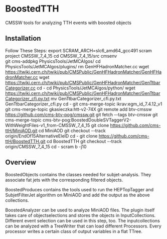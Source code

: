 BoostedTTH
=======

CMSSW tools for analyzing TTH events with boosted objects

## Installation
Follow These Steps:
    export SCRAM_ARCH=slc6_amd64_gcc491
    scram project CMSSW_7_4_15
    cd CMSSW_7_4_15/src
    cmsenv   
    git cms-addpkg PhysicsTools/JetMCAlgos/
    cd PhysicsTools/JetMCAlgos/plugins/
    rm GenHFHadronMatcher.cc
    wget https://twiki.cern.ch/twiki/pub/CMSPublic/GenHFHadronMatcher/GenHFHadronMatcher.cc
    wget https://twiki.cern.ch/twiki/pub/CMSPublic/GenHFHadronMatcher/GenTtbarCategorizer.cc
    cd -
    cd PhysicsTools/JetMCAlgos/python/
    wget https://twiki.cern.ch/twiki/pub/CMSPublic/GenHFHadronMatcher/GenTtbarCategorizer_cfi.py.txt
    mv GenTtbarCategorizer_cfi.py.txt GenTtbarCategorizer_cfi.py
    cd -
    git cms-merge-topic ikrav:egm_id_7.4.12_v1
    git cms-merge-topic gkasieczka:htt-v2-74X
    git remote add btv-cmssw https://github.com/cms-btv-pog/cmssw.git
    git fetch --tags btv-cmssw
    git cms-merge-topic cms-btv-pog:BoostedDoubleSVTaggerV2-WithWeightFiles-v1_from-CMSSW_7_4_15
    git clone https://github.com/cms-ttH/MiniAOD.git
    cd MiniAOD
    git checkout --track origin/EndOf15AlternativeEleID
    cd -
    git clone https://github.com/cms-ttH/BoostedTTH.git
    cd BoostedTTH
    git checkout --track origin/CMSSW_7_4_15
    cd -
    scram b -j10 
    
## Overview
BoostedObjects contains the classes needed for subjet-analysis. They associate fat jets with the corresponding filtered objects.

BoostedProduces contains the tools used to run the HEPTopTagger and SubjetFilterJet algorithm on MiniAOD and add the output as the above collections.

BoostedAnalyzer can be used to analyze MiniAOD files. The plugin itself takes care of objectselections and stores the objects in InputCollections. Different event selection can be used in this step, too. The inputcollections can be analyzed with a TreeWriter that can load different Processors. Every processor writes a certain class of output variables in a flat TTree.
